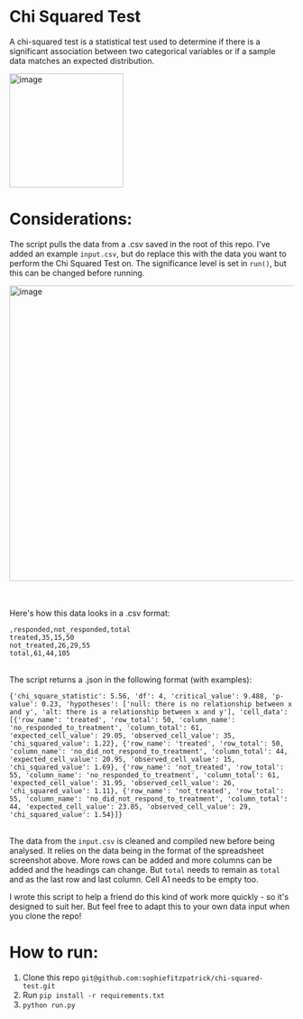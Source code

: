 # Chi Squared Test

A chi-squared test is a statistical test used to determine if there is a significant association between two categorical variables or if a sample data matches an expected distribution.

<img width="202" alt="image" src="https://github.com/user-attachments/assets/accb8ab1-f981-40fb-90e7-0db8c179f8b5" />


# Considerations:

The script pulls the data from a .csv saved in the root of this repo. I've added an example `input.csv`, but do replace this with the data you want to perform the Chi Squared Test on. The significance level is set in `run()`, but this can be changed before running.


<img width="524" alt="image" src="https://github.com/user-attachments/assets/a53d6131-49d4-4630-8f0d-638fa312a6e8" />

<br /><br />Here's how this data looks in a .csv format:

```
,responded,not_responded,total
treated,35,15,50
not_treated,26,29,55
total,61,44,105
```

<br />The script returns a .json in the following format (with examples):

```
{'chi_square_statistic': 5.56, 'df': 4, 'critical_value': 9.488, 'p-value': 0.23, 'hypotheses': ['null: there is no relationship between x and y', 'alt: there is a relationship between x and y'], 'cell_data': [{'row_name': 'treated', 'row_total': 50, 'column_name': 'no_responded_to_treatment', 'column_total': 61, 'expected_cell_value': 29.05, 'observed_cell_value': 35, 'chi_squared_value': 1.22}, {'row_name': 'treated', 'row_total': 50, 'column_name': 'no_did_not_respond_to_treatment', 'column_total': 44, 'expected_cell_value': 20.95, 'observed_cell_value': 15, 'chi_squared_value': 1.69}, {'row_name': 'not_treated', 'row_total': 55, 'column_name': 'no_responded_to_treatment', 'column_total': 61, 'expected_cell_value': 31.95, 'observed_cell_value': 26, 'chi_squared_value': 1.11}, {'row_name': 'not_treated', 'row_total': 55, 'column_name': 'no_did_not_respond_to_treatment', 'column_total': 44, 'expected_cell_value': 23.05, 'observed_cell_value': 29, 'chi_squared_value': 1.54}]}
```

<br />The data from the `input.csv` is cleaned and compiled new before being analysed. It relies on the data being in the format of the spreadsheet screenshot above. More rows can be added and more columns can be added and the headings can change. But `total` needs to remain as `total` and as the last row and last column. Cell A1 needs to be empty too.

I wrote this script to help a friend do this kind of work more quickly - so it's designed to suit her. But feel free to adapt this to your own data input when you clone the repo!

# How to run:
1. Clone this repo `git@github.com:sophiefitzpatrick/chi-squared-test.git`
2. Run `pip install -r requirements.txt`
3. `python run.py`
